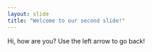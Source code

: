 ```yaml
---
layout: slide
title: "Welcome to our second slide!"
---
```

Hi, how are you?
Use the left arrow to go back!
